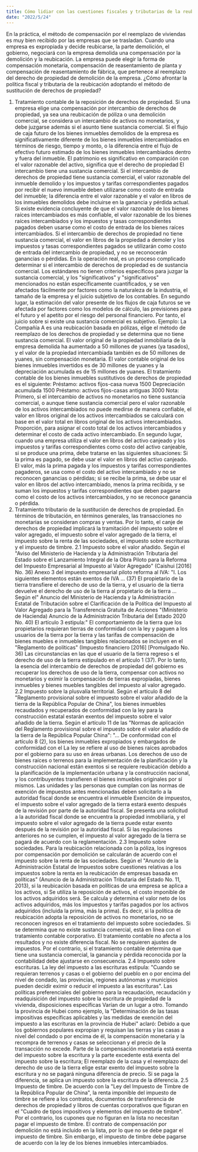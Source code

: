 ```yaml
---
title: Cómo lidiar con las cuestiones fiscales y tributarias de la reubicación de políticas mediante el reemplazo de los derechos de propiedad
date: "2022/5/24"
---
```

En la práctica, el método de compensación por el reemplazo de viviendas es muy bien recibido por las empresas que se trasladan. Cuando una empresa es expropiada y decide reubicarse, la parte demolición, el gobierno, negociará con la empresa demolida una compensación por la demolición y la reubicación. La empresa puede elegir la forma de compensación monetaria, compensación de reasentamiento de planta y compensación de reasentamiento de fábrica, que pertenece al reemplazo del derecho de propiedad de demolición de la empresa. ¿Cómo afrontar la política fiscal y tributaria de la reubicación adoptando el método de sustitución de derechos de propiedad?
<!-- more -->
1. Tratamiento contable de la reposición de derechos de propiedad. Si una empresa elige una compensación por intercambio de derechos de propiedad, ya sea una reubicación de póliza o una demolición comercial, se considera un intercambio de activos no monetarios, y debe juzgarse además si el asunto tiene sustancia comercial. Si el flujo de caja futuro de los bienes inmuebles demolidos de la empresa es significativamente diferente de los bienes inmuebles intercambiados en términos de riesgo, tiempo y monto, o la diferencia entre el flujo de efectivo futuro estimado de los bienes inmuebles intercambiados dentro y fuera del inmueble. El patrimonio es significativo en comparación con el valor razonable del activo, significa que el derecho de propiedad El intercambio tiene una sustancia comercial. Si el intercambio de derechos de propiedad tiene sustancia comercial, el valor razonable del inmueble demolido y los impuestos y tarifas correspondientes pagados por recibir el nuevo inmueble deben utilizarse como costo de entrada del inmueble; la diferencia entre el valor razonable y el valor en libros de los inmuebles demolidos debe incluirse en la ganancia y pérdida actual. Si existe evidencia concluyente de que el valor razonable de los bienes raíces intercambiados es más confiable, el valor razonable de los bienes raíces intercambiados y los impuestos y tasas correspondientes pagados deben usarse como el costo de entrada de los bienes raíces intercambiados. Si el intercambio de derechos de propiedad no tiene sustancia comercial, el valor en libros de la propiedad a demoler y los impuestos y tasas correspondientes pagados se utilizarán como costo de entrada del intercambio de propiedad, y no se reconocerán ganancias o pérdidas. En la operación real, es un proceso complicado determinar si el intercambio de derechos de propiedad es de sustancia comercial. Los estándares no tienen criterios específicos para juzgar la sustancia comercial, y los "significativos" y "significativos" mencionados no están específicamente cuantificados, y se ven afectados fácilmente por factores como la naturaleza de la industria, el tamaño de la empresa y el juicio subjetivo de los contables. En segundo lugar, la estimación del valor presente de los flujos de caja futuros se ve afectada por factores como los modelos de cálculo, las previsiones para el futuro y el apetito por el riesgo del personal financiero. Por tanto, el juicio sobre si existe una sustancia comercial es subjetivo.
Ejemplo: La Compañía A es una reubicación basada en pólizas, elige el método de reemplazo de los derechos de propiedad y se determina que no tiene sustancia comercial. El valor original de la propiedad inmobiliaria de la empresa demolida ha aumentado a 50 millones de yuanes (ya tasados), y el valor de la propiedad intercambiada también es de 50 millones de yuanes, sin compensación monetaria. El valor contable original de los bienes inmuebles invertidos es de 30 millones de yuanes y la depreciación acumulada es de 15 millones de yuanes. El tratamiento contable de los bienes inmuebles sustitutivos de derechos de propiedad es el siguiente:
Préstamo: activos fijos-casa nueva 1500
Depreciación acumulada 1500
Préstamo: activos fijos-casas antiguas 3000
Nota: Primero, si el intercambio de activos no monetarios no tiene sustancia comercial, o aunque tiene sustancia comercial pero el valor razonable de los activos intercambiados no puede medirse de manera confiable, el valor en libros original de los activos intercambiados se calculará con base en el valor total en libros original de los activos intercambiados. Proporción, para asignar el costo total de los activos intercambiados y determinar el costo de cada activo intercambiado. En segundo lugar, cuando una empresa utiliza el valor en libros del activo canjeado y los impuestos y tarifas correspondientes como costo del activo canjeable, si se produce una prima, debe tratarse en las siguientes situaciones: Si la prima es pagado, se debe usar el valor en libros del activo canjeado. El valor, más la prima pagada y los impuestos y tarifas correspondientes pagaderos, se usa como el costo del activo intercambiado y no se reconocen ganancias o pérdidas; si se recibe la prima, se debe usar el valor en libros del activo intercambiado, menos la prima recibida, y se suman los impuestos y tarifas correspondientes que deben pagarse como el costo de los activos intercambiados, y no se reconoce ganancia o pérdida.
2. Tratamiento tributario de la sustitución de derechos de propiedad. En términos de tributación, en términos generales, las transacciones no monetarias se consideran compras y ventas. Por lo tanto, el canje de derechos de propiedad implicará la tramitación del impuesto sobre el valor agregado, el impuesto sobre el valor agregado de la tierra, el impuesto sobre la renta de las sociedades, el impuesto sobre escrituras y el impuesto de timbre.
2.1 Impuesto sobre el valor añadido. Según el "Aviso del Ministerio de Hacienda y la Administración Tributaria del Estado sobre el Lanzamiento Integral de la Obra Piloto para la Reforma del Impuesto Empresarial al Impuesto al Valor Agregado" (Caishui [2016] No. 36) Anexo 3 del impuesto empresarial piloto reforma al IVA: "I. Los siguientes elementos están exentos de IVA ... (37) El propietario de la tierra transfiere el derecho de uso de la tierra, y el usuario de la tierra devuelve el derecho de uso de la tierra al propietario de la tierra ... Según el" Anuncio del Ministerio de Hacienda y la Administración Estatal de Tributación sobre el Clarificación de la Política del Impuesto al Valor Agregado para la Transferencia Gratuita de Acciones "(Ministerio de Hacienda) Anuncio de la Administración Tributaria del Estado 2020 No. 40) El artículo 3 estipula:" El comportamiento de la tierra que los propietarios requieran tierras de conformidad con la ley y paguen a los usuarios de la tierra por la tierra y las tarifas de compensación de bienes muebles e inmuebles tangibles relacionados se incluyen en el "Reglamento de políticas" (Impuesto financiero [2016] [Promulgado No. 36) Las circunstancias en las que el usuario de la tierra regreso s el derecho de uso de la tierra estipulado en el artículo 1 (37). Por lo tanto, la esencia del intercambio de derechos de propiedad del gobierno es recuperar los derechos de uso de la tierra, compensar con activos no monetarios y eximir la compensación de tierras expropiadas, bienes inmuebles y bienes muebles tangibles del impuesto al valor agregado.
2.2 Impuesto sobre la plusvalía territorial. Según el artículo 8 del "Reglamento provisional sobre el impuesto sobre el valor añadido de la tierra de la República Popular de China", los bienes inmuebles recaudados y recuperados de conformidad con la ley para la construcción estatal estarán exentos del impuesto sobre el valor añadido de la tierra. Según el artículo 11 de las "Normas de aplicación del Reglamento provisional sobre el impuesto sobre el valor añadido de la tierra de la República Popular China": "... De conformidad con el artículo 8 (2), los bienes inmuebles expropiados y embargados de conformidad con el La ley se refiere al uso de bienes raíces aprobados por el gobierno para su uso en áreas urbanas. Los derechos de uso de bienes raíces o terrenos para la implementación de la planificación y la construcción nacional están exentos si se requiere reubicación debido a la planificación de la implementación urbana y la construcción nacional, y los contribuyentes transfieren el bienes inmuebles originales por sí mismos. Las unidades y las personas que cumplan con las normas de exención de impuestos antes mencionadas deben solicitarlo a la autoridad fiscal donde se encuentra el inmueble Exención de impuestos, el impuesto sobre el valor agregado de la tierra estará exento después de la revisión por parte de la autoridad fiscal. Se presenta una solicitud a la autoridad fiscal donde se encuentra la propiedad inmobiliaria, y el impuesto sobre el valor agregado de la tierra puede estar exento después de la revisión por la autoridad fiscal. Si las regulaciones anteriores no se cumplen, el impuesto al valor agregado de la tierra se pagará de acuerdo con la reglamentación.
2.3 Impuesto sobre sociedades. Para la reubicación relacionada con la póliza, los ingresos por compensación por demolición se calcularán de acuerdo con el impuesto sobre la renta de las sociedades. Según el "Anuncio de la Administración Estatal de Impuestos sobre cuestiones relativas a los impuestos sobre la renta en la reubicación de empresas basada en políticas" (Anuncio de la Administración Tributaria del Estado No. 11, 2013), si la reubicación basada en políticas de una empresa se aplica a los activos, si Se utiliza la reposición de activos, el costo imponible de los activos adquiridos será. Se calcula y determina el valor neto de los activos adquiridos, más los impuestos y tarifas pagados por los activos adquiridos (incluida la prima, más la prima). Es decir, si la política de reubicación adopta la reposición de activos no monetarios, no se reconocen ingresos en el tratamiento del impuesto sobre sociedades. Si se determina que no existe sustancia comercial, está en línea con el tratamiento contable corporativo. El tratamiento contable no afecta a los resultados y no existe diferencia fiscal. No se requieren ajustes de impuestos. Por el contrario, si el tratamiento contable determina que tiene una sustancia comercial, la ganancia y pérdida reconocida por la contabilidad debe ajustarse en consecuencia.
2.4 Impuesto sobre escrituras. La ley del impuesto a las escrituras estipula: "Cuando se requieran terrenos y casas o el gobierno del pueblo en o por encima del nivel de condado, las provincias, regiones autónomas y municipios pueden decidir eximir o reducir el impuesto a las escrituras". Las políticas preferenciales del gobierno para la recaudación, recaudación y readquisición del impuesto sobre la escritura de propiedad de la vivienda, disposiciones específicas Varían de un lugar a otro. Tomando la provincia de Hubei como ejemplo, la "Determinación de las tasas impositivas específicas aplicables y las medidas de exención del impuesto a las escrituras en la provincia de Hubei" aclaró: Debido a que los gobiernos populares expropian y requisan las tierras y las casas a nivel del condado o por encima de él, la compensación monetaria y la recompra de terrenos y casas se seleccionan y el precio de la transacción no excede. Parte de la compensación monetaria está exenta del impuesto sobre la escritura y la parte excedente está exenta del impuesto sobre la escritura; El reemplazo de la casa y el reemplazo del derecho de uso de la tierra elige estar exento del impuesto sobre la escritura y no se pagará ninguna diferencia de precio. Si se paga la diferencia, se aplica un impuesto sobre la escritura de la diferencia.
2.5 Impuesto de timbre. De acuerdo con la "Ley del Impuesto de Timbre de la República Popular de China", la renta imponible del impuesto de timbre se refiere a los contratos, documentos de transferencia de derechos de propiedad y libros de cuentas corporativos que figuran en el "Cuadro de tipos impositivos y elementos del impuesto de timbre". Por el contrario, los cupones que no figuran en la lista no necesitan pagar el impuesto de timbre. El contrato de compensación por demolición no está incluido en la lista, por lo que no se debe pagar el impuesto de timbre. Sin embargo, el impuesto de timbre debe pagarse de acuerdo con la ley de los bienes inmuebles intercambiados.